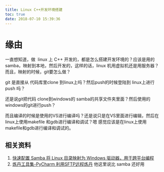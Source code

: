 ```yaml
---
title: Linux C++开发环境搭建
toc: true
date: 2018-07-10 15:39:36
---
```




# 缘由


一直想知道，做  linux 上 C++ 开发的，都是怎么搭建开发环境的？应该是用的samba，映射到本地，然后开发的，这样的话，linux 机用虚拟机还是用服务器？而且，映射的时候，git要怎么做？

git 是直接从 代码库里clone 到linux上吗？然后push的时候登陆到 linux上进行 push 吗？

还是说git把代码 clone到windows的 samba的共享文件夹里面？然后使用的windows的git进行push？

而且编译的时候是使用的VS进行编译吗？还是说只是在VS里面进行编辑，然后在linux上使用makefile 和gdb进行编译和调试？嗯 感觉应该是在linux上使用makefile和gdb进行编译和调试的。








## 相关资料

1. [快速配置 Samba 将 Linux 目录映射为 Windows 驱动器，用于跨平台编程](http://zyan.cc/samba_linux_windows/)
2. [炼丹工具集-PyCharm 利用SFTP远程炼丹](https://zhuanlan.zhihu.com/p/37361332) 他这里说比 samba 还好用
